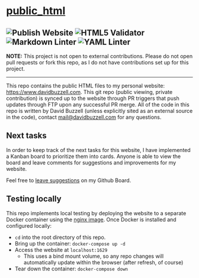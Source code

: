 # [public_html](https://github.com/xhamyd/public_html)

![Publish Website](https://github.com/xhamyd/public_html/workflows/Publish%20Website/badge.svg?branch=master)
![HTML5 Validator](https://github.com/xhamyd/public_html/workflows/HTML5%20Validator/badge.svg)
![Markdown Linter](https://github.com/xhamyd/public_html/workflows/Markdown%20Linter/badge.svg)
![YAML Linter](https://github.com/xhamyd/public_html/workflows/YAML%20Linter/badge.svg)
-----

**NOTE:** This project is not open to external contributions. Please do
not open pull requests or fork this repo, as I do not have contributions
set up for this project.

-----

This repo contains the public HTML files to my personal website:
<https://www.davidbuzzell.com>. This git repo (public viewing, private
contribution) is synced up to the website through PR triggers that push
updates through FTP upon any successful PR merge. All of the code in
this repo is written by David Buzzell (unless explicitly sited as an
external source in the code), contact [mail@davidbuzzell.com](mailto:mail@davidbuzzell.com)
for any questions.

## Next tasks

In order to keep track of the next tasks for this website, I have implemented
a Kanban board to prioritize them into cards. Anyone is able to view the
board and leave comments for suggestions and improvements for my website.

Feel free to [leave suggestions](https://github.com/xhamyd/public_html/issues/33)
on my Github Board.

## Testing locally

This repo implements local testing by deploying the website to a separate
Docker container using the [nginx image](https://hub.docker.com/_/nginx).
Once Docker is installed and configured locally:

* `cd` into the root directory of this repo.
* Bring up the container: `docker-compose up -d`
* Access the website at `localhost:1629`
    * This uses a bind mount volume, so any repo changes will automatically
    update within the browser (after refresh, of course)
* Tear down the container: `docker-compose down`

